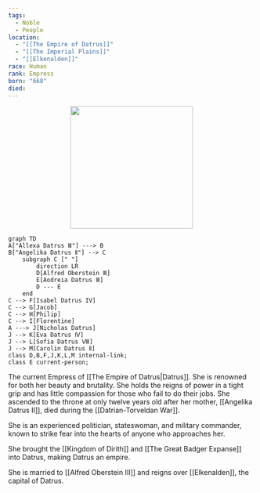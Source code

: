 ```yaml
---
tags:
  - Noble
  - People
location:
  - "[[The Empire of Datrus]]"
  - "[[The Imperial Plains]]"
  - "[[Elkenalden]]"
race: Human
rank: Empress
born: "668"
died:
---
```

<p style="text-align:center;"><img src="https://foundry-vtt-kb.s3.us-east-2.amazonaws.com/Images/Tokens/NPCs/Nobles/Aodria%20III.png" width="250" height="250"></p>

```mermaid
graph TD
A["Allexa Datrus Ⅲ"] ---> B
B["Angelika Datrus Ⅱ"] --> C
	subgraph C [" "]
		direction LR
		D[Alfred Oberstein Ⅲ]
		E[Aodreia Datrus Ⅲ]
		D --- E
	end
C --> F[Isabel Datrus IV]
C --> G[Jacob]
C --> H[Philip]
C --> I[Florentine]
A ---> J[Nicholas Datrus]
J --> K[Eva Datrus Ⅳ]
J --> L[Sofia Datrus Ⅷ]
J --> M[Carolin Datrus Ⅱ]
class D,B,F,J,K,L,M internal-link;
class E current-person;
```

The current Empress of [[The Empire of Datrus|Datrus]]. She is renowned for both her beauty and brutality. She holds the reigns of power in a tight grip and has little compassion for those who fail to do their jobs. She ascended to the throne at only twelve years old after her mother, [[Angelika Datrus Ⅱ]], died during the [[Datrian-Torveldan War]].

She is an experienced politician, stateswoman, and military commander, known to strike fear into the hearts of anyone who approaches her.

She brought the [[Kingdom of Dirith]] and [[The Great Badger Expanse]] into Datrus, making Datrus an empire.

She is married to [[Alfred Oberstein Ⅲ]] and reigns over [[Elkenalden]], the capital of Datrus.
